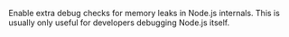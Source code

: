 <!-- YAML
added: v15.0.0
-->

Enable extra debug checks for memory leaks in Node.js internals. This is
usually only useful for developers debugging Node.js itself.

